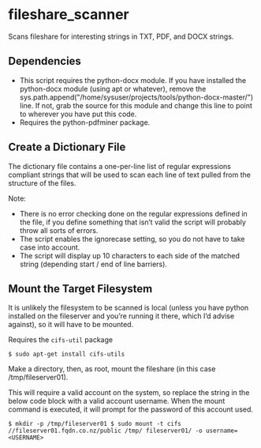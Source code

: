 # fileshare_scanner
Scans fileshare for interesting strings in TXT, PDF, and DOCX strings.

## Dependencies
* This script requires the python-docx module. If you have installed the python-docx module (using apt or whatever), remove the sys.path.append("/home/sysuser/projects/tools/python-docx-master/") line. If not, grab the source for this module and change this line to point to wherever you have put this code.
* Requires the python-pdfminer package.


## Create a Dictionary File
The dictionary file contains a one-per-line list of regular expressions compliant strings that will be used to scan each line of text pulled from the structure of the files.

Note:
* There is no error checking done on the regular expressions defined in the file, if you define something that isn’t valid the script will probably throw all sorts of errors.
* The script enables the ignorecase setting, so you do not have to take case into account.
* The script will display up 10 characters to each side of the matched string (depending start / end of line barriers).

##	Mount the Target Filesystem
It is unlikely the filesystem to be scanned is local (unless you have python installed on the fileserver and you’re running it there, which I’d advise against), so it will have to be mounted.

Requires the `cifs-util` package

`$ sudo apt-get install cifs-utils`

Make a directory, then, as root, mount the fileshare (in this case /tmp/fileserver01).

This will require a valid account on the system, so replace the <USERNAME> string in the below code block with a valid account username. When the mount command is executed, it will prompt for the password of this account used.

`$ mkdir -p /tmp/fileserver01
$ sudo mount -t cifs //fileserver01.fqdn.co.nz/public /tmp/ fileserver01/ -o username=<USERNAME>`
